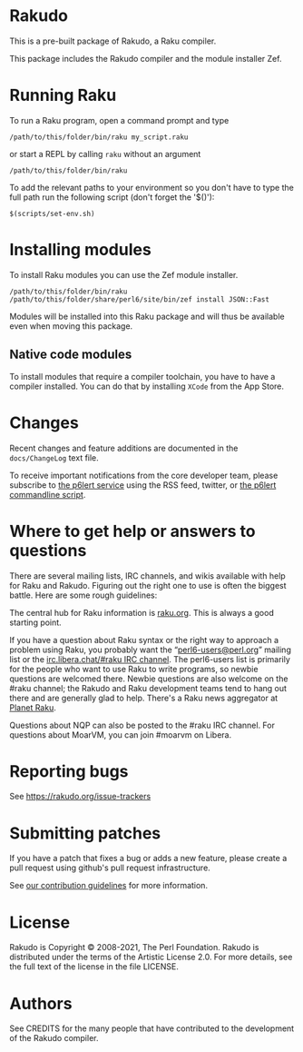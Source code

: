 Rakudo
======

This is a pre-built package of Rakudo, a Raku compiler.

This package includes the Rakudo compiler and the module installer Zef.


Running Raku
============

To run a Raku program, open a command prompt and type

    /path/to/this/folder/bin/raku my_script.raku

or start a REPL by calling `raku` without an argument

    /path/to/this/folder/bin/raku

To add the relevant paths to your environment so you don't have to type the
full path run the following script (don't forget the '$()'):

    $(scripts/set-env.sh)


Installing modules
==================

To install Raku modules you can use the Zef module installer.

    /path/to/this/folder/bin/raku /path/to/this/folder/share/perl6/site/bin/zef install JSON::Fast

Modules will be installed into this Raku package and will thus be available
even when moving this package.


Native code modules
-------------------

To install modules that require a compiler toolchain, you have to have a
compiler installed. You can do that by installing `XCode` from the App Store.


Changes
=======

Recent changes and feature additions are documented in the `docs/ChangeLog`
text file.

To receive important notifications from the core developer team, please
subscribe to [the p6lert service](https://alerts.raku.org) using the RSS feed,
twitter, or [the p6lert commandline script](https://github.com/zoffixznet/perl6-p6lert).


Where to get help or answers to questions
=========================================

There are several mailing lists, IRC channels, and wikis available with help
for Raku and Rakudo. Figuring out the right one to use is often the biggest
battle. Here are some rough guidelines:

The central hub for Raku information is [raku.org](https://raku.org/).
This is always a good starting point.

If you have a question about Raku syntax or the right way to approach
a problem using Raku, you probably want the “perl6-users@perl.org”
mailing list or the [irc.libera.chat/#raku IRC
channel](https://web.libera.chat/#raku). The perl6-users
list is primarily for the people who want to use Raku to write
programs, so newbie questions are welcomed there.  Newbie questions
are also welcome on the #raku channel; the Rakudo and Raku
development teams tend to hang out there and are generally glad
to help. There's a Raku news aggregator at [Planet Raku](https://planet.raku.org/).

Questions about NQP can also be posted to the #raku IRC channel.
For questions about MoarVM, you can join #moarvm on Libera.


Reporting bugs
==============

See https://rakudo.org/issue-trackers


Submitting patches
==================

If you have a patch that fixes a bug or adds a new feature, please create a
pull request using github's pull request infrastructure.

See [our contribution guidelines](https://github.com/rakudo/rakudo/blob/master/CONTRIBUTING.md)
for more information.


License
=======

Rakudo is Copyright © 2008-2021, The Perl Foundation. Rakudo is distributed
under the terms of the Artistic License 2.0. For more details, see the full
text of the license in the file LICENSE.


Authors
=======

See CREDITS for the many people that have contributed to the development of the
Rakudo compiler.
